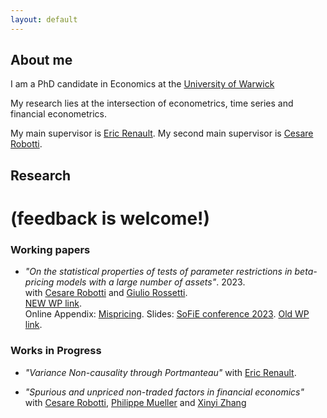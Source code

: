 ```yaml
---
layout: default
---
```


## About me

I am a PhD candidate in Economics at the [University of Warwick](https://warwick.ac.uk/fac/soc/economics/) 

My research lies at the intersection of econometrics, time series and financial econometrics.

My main supervisor is [Eric Renault](https://warwick.ac.uk/fac/soc/economics/staff/emrrenault/#). My second main supervisor is [Cesare Robotti](https://www.cesarerobotti.com).

## Research

# **(feedback is welcome!)**

### Working papers

- *"On the statistical properties of tests of parameter restrictions in beta-pricing models with a large number of assets"*. 2023. \
with [Cesare Robotti](https://www.cesarerobotti.com) and [Giulio Rossetti](https://giuliorossetti94.github.io). \
[NEW WP link](https://www.dropbox.com/s/e84bnxvhqwgubom/Rossetti_Andriollo_Robotti-2.pdf?dl=0). \
 Online Appendix: [Mispricing](https://www.dropbox.com/s/6uhz62iu0fahm11/output_misspricing.pdf?dl=0). Slides: [SoFiE conference 2023](https://www.dropbox.com/s/8ztgvjnrz22ox0t/sofie.pdf?dl=0). [Old WP link](https://www.dropbox.com/s/z5v7g2pi2rl3sz1/Rossetti_Andriollo_Robotti.pdf?dl=0).

### Works in Progress

- *"Variance Non-causality through Portmanteau"* with [Eric Renault](https://warwick.ac.uk/fac/soc/economics/staff/emrrenault/#). 

- *"Spurious and unpriced non-traded factors in financial economics"* \
with [Cesare Robotti](https://www.cesarerobotti.com), [Philippe Mueller](https://www.wbs.ac.uk/about/person/philippe-mueller) and [Xinyi Zhang](https://warwick.ac.uk/fac/soc/wbs/subjects/finance/faculty1/phd_students/xinyi-zhang/) 
